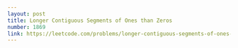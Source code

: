 ```yaml
---
layout: post
title: Longer Contiguous Segments of Ones than Zeros
number: 1869
link: https://leetcode.com/problems/longer-contiguous-segments-of-ones-than-zeros
---
```

